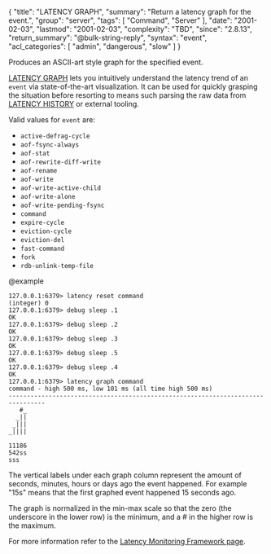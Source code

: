 {
  "title": "LATENCY GRAPH",
  "summary": "Return a latency graph for the event.",
  "group": "server",
  "tags": [
    "Command",
    "Server"
  ],
  "date": "2001-02-03",
  "lastmod": "2001-02-03",
  "complexity": "TBD",
  "since": "2.8.13",
  "return_summary": "@bulk-string-reply",
  "syntax": "event",
  "acl_categories": [
    "admin",
    "dangerous",
    "slow"
  ]
}

Produces an ASCII-art style graph for the specified event.

[LATENCY GRAPH](/commands/latency-graph) lets you intuitively understand the latency trend of an `event` via state-of-the-art visualization. It can be used for quickly grasping the situation before resorting to means such parsing the raw data from [LATENCY HISTORY](/commands/latency-history) or external tooling.

Valid values for `event` are:
* `active-defrag-cycle`
* `aof-fsync-always`
* `aof-stat`
* `aof-rewrite-diff-write`
* `aof-rename`
* `aof-write`
* `aof-write-active-child`
* `aof-write-alone`
* `aof-write-pending-fsync`
* `command`
* `expire-cycle`
* `eviction-cycle`
* `eviction-del`
* `fast-command`
* `fork`
* `rdb-unlink-temp-file`

@example

```
127.0.0.1:6379> latency reset command
(integer) 0
127.0.0.1:6379> debug sleep .1
OK
127.0.0.1:6379> debug sleep .2
OK
127.0.0.1:6379> debug sleep .3
OK
127.0.0.1:6379> debug sleep .5
OK
127.0.0.1:6379> debug sleep .4
OK
127.0.0.1:6379> latency graph command
command - high 500 ms, low 101 ms (all time high 500 ms)
--------------------------------------------------------------------------------
   #_
  _||
 _|||
_||||

11186
542ss
sss
```

The vertical labels under each graph column represent the amount of seconds,
minutes, hours or days ago the event happened. For example "15s" means that the
first graphed event happened 15 seconds ago.

The graph is normalized in the min-max scale so that the zero (the underscore
in the lower row) is the minimum, and a # in the higher row is the maximum.

For more information refer to the [Latency Monitoring Framework page][lm].

[lm]: /topics/latency-monitor


